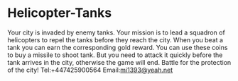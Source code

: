 # Helicopter-Tanks
Your city is invaded by enemy tanks. Your mission is to lead a squadron of helicopters to repel the tanks before they reach the city. When you beat a tank you can earn the corresponding gold reward. You can use these coins to buy a missile to shoot tank. But you need to attack it quickly before the tank arrives in the city, otherwise the game will end. Battle for the protection of the city!
Tel:+447425900564
Email:mi1393@yeah.net
